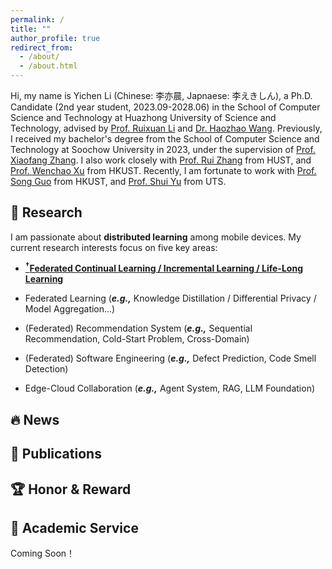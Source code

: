 ```yaml
---
permalink: /
title: ""
author_profile: true
redirect_from: 
  - /about/
  - /about.html
---
```


Hi, my name is Yichen Li (Chinese: 李亦晨, Japnaese: 李えきしん), a Ph.D. Candidate (2nd year student, 2023.09-2028.06) in the School of Computer Science and Technology at Huazhong University of Science and Technology, advised by [Prof. Ruixuan Li](https://idc.hust.edu.cn/rxli/index.htm) and [Dr. Haozhao Wang](https://wanghaozhao.mysxl.cn/). Previously, I received my bachelor's degree from the School of Computer Science and Technology at Soochow University in 2023, under the supervision of [Prof. Xiaofang Zhang](https://cn.linkedin.com/in/xiaofang-zhang-28262285). I also work closely with [Prof. Rui Zhang](https://www.ruizhang.info/) from HUST, and [Prof. Wenchao Xu](https://huasion23.github.io/) from HKUST. Recently, I am fortunate to work with [Prof. Song Guo](https://cse.hkust.edu.hk/~songguo/) from HKUST, and [Prof. Shui Yu](https://profiles.uts.edu.au/Shui.Yu) from UTS. 

## 📖 Research
I am passionate about **distributed learning** among mobile devices. My current research interests focus on five key areas:

- **<ins><sup>$\dagger$</sup>Federated Continual Learning / Incremental Learning / Life-Long Learning</ins>** 

- Federated Learning (**_e.g.,_** Knowledge Distillation / Differential Privacy / Model Aggregation...)

- (Federated) Recommendation System (**_e.g.,_** Sequential Recommendation, Cold-Start Problem, Cross-Domain)

- (Federated) Software Engineering (**_e.g.,_** Defect Prediction, Code Smell Detection)

- Edge-Cloud Collaboration (**_e.g.,_** Agent System, RAG, LLM Foundation)



## 🔥 News

## 📝 Publications

## 🏆 Honor & Reward

## 💬 Academic Service


Coming Soon！
